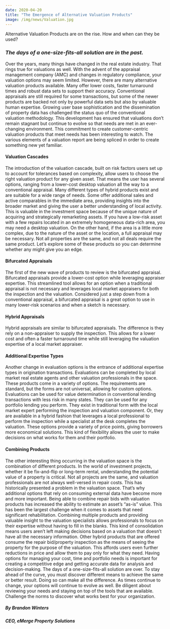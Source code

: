 ```yaml
---
date: 2020-04-20
title: "The Emergence of Alternative Valuation Products"
image: /img/news/Valuation.jpg
---
```


Alternative Valuation Products are on the rise. How and when can they be used? 

<!--more-->
### *The days of a one-size-fits-all solution are in the past.*

Over the years, many things have changed in the real estate industry. That rings true for valuations as well. 
With the advent of the appraisal management company (AMC) and changes in regulatory compliance, your valuation options may seem limited. However, there are many alternative valuation products available. 
Many offer lower costs, faster turnaround times and robust data sets to support their accuracy. Conventional appraisals are still required for some transactions, but some of the newer products are backed not only by powerful data sets but also by valuable human expertise. 
Growing user base sophistication and the dissemination of property data has challenged the status quo of the conventional valuation methodology. This development has ensured that valuations don’t remain stagnant but continue to evolve so that needs are met in an ever-changing environment. 
This commitment to create customer-centric valuation products that meet needs has been interesting to watch. The various elements of a valuation report are being spliced in order to create something new yet familiar. 

#### Valuation Cascades
The introduction of the valuation cascade, built on risk factors users set up to account for tolerances based on complexity, allow users to choose the right valuation product for any given asset. That means the user has several options, ranging from a lower-cost desktop valuation all the way to a conventional appraisal. 
Many different types of hybrid products exist and are suitable for a wide range of needs. Some offer additional sales and active comparables in the immediate area, providing insights into the broader market and giving the user a better understanding of local activity. This is valuable in the investment space because of the unique nature of acquiring and strategically remarketing assets. If you have a low-risk asset with a few repairs located in an extremely homogeneous data-rich area, you may need a desktop valuation. On the other hand, if the area is a little more complex, due to the nature of the asset or the location, a full appraisal may be necessary. Not all properties are the same, and not all deals require the same product. 
Let’s explore some of these products so you can determine whether any might give you an edge.

#### Bifurcated Appraisals
The first of the new wave of products to review is the bifurcated appraisal. Bifurcated appraisals provide a lower-cost option while leveraging appraiser expertise. This streamlined tool allows for an option when a traditional appraisal is not necessary and leverages local market appraisers for both the inspection and the valuation. Considered just a step down from a conventional appraisal, a bifurcated appraisal is a great option to use in many lower-risk scenarios and when a sketch is necessary.

#### Hybrid Appraisals
Hybrid appraisals are similar to bifurcated appraisals. The difference is they rely on a non-appraiser to supply the inspection. This allows for a lower cost and often a faster turnaround time while still leveraging the valuation expertise of a local market appraiser. 

#### Additional Expertise Types
Another change in evaluation options is the entrance of additional expertise types in origination transactions. Evaluations can be completed by local market real estate agents and other valuation professionals in the space. These products come in a variety of options. The requirements are standard, but the forms are not universal, allowing for custom options. 
Evaluations can be used for value determination in conventional lending transactions with less risk in many states. They can be used for any portfolio lending you perform. They exist in traditional form with the local market expert performing the inspection and valuation component. Or, they are available in a hybrid fashion that leverages a local professional to perform the inspection while a specialist at the desk completes the valuation. 
These options provide a variety of price points, giving borrowers more economical solutions. This kind of flexibility allows the user to make decisions on what works for them and their portfolio. 

#### Combining Products
The other interesting thing occurring in the valuation space is the combination of different products. 
In the world of investment projects, whether it be fix-and-flip or long-term rental, understanding the potential value of a property is critical. Not all projects are the same, and valuation professionals are not always well-versed in repair costs. This has historically presented a problem in the valuation space. That’s why additional options that rely on consuming external data have become more and more important. 
Being able to combine repair bids with valuation products has increased the ability to estimate an asset’s “as-is” value. This has been the largest challenge when it comes to assets that need significant rehabilitation. Combining multiple products and providing valuable insight to the valuation specialists allows professionals to focus on their expertise without having to fill in the blanks. This kind of consolidation means users aren’t left making decisions based on a valuation that doesn’t have all the necessary information. 
Other hybrid products that are offered consume the repair bid/property inspection as the means of seeing the property for the purpose of the valuation. This affords users even further reductions in price and allow them to pay only for what they need. 
Having options for managing your cost, time and portfolio needs is important for creating a competitive edge and getting accurate data for analysis and decision-making. The days of a one-size-fits-all solution are over. To stay ahead of the curve, you must discover different means to achieve the same or better result. Doing so can make all the difference. 
As times continue to change, your options will continue to evolve as well. Be diligent about reviewing your needs and staying on top of the tools that are available. Challenge the norms to discover what works best for your organization. 

##### By Brandon Winters
##### CEO, eMerge Property Solutions
